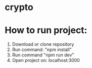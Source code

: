 # crypto

# How to run project:

1. Download or clone repository
2. Run command: "npm install"
3. Run command "npm run dev"
4. Open project on: localhost:3000